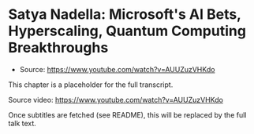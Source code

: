 # Satya Nadella: Microsoft's AI Bets, Hyperscaling, Quantum Computing Breakthroughs

- Source: https://www.youtube.com/watch?v=AUUZuzVHKdo

This chapter is a placeholder for the full transcript.

Source video: https://www.youtube.com/watch?v=AUUZuzVHKdo

Once subtitles are fetched (see README), this will be replaced by the full talk text.

